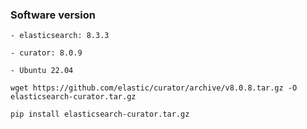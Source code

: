 ### Software version

```- elasticsearch: 8.3.3```

```- curator: 8.0.9```

```- Ubuntu 22.04```


```wget https://github.com/elastic/curator/archive/v8.0.8.tar.gz -O elasticsearch-curator.tar.gz```

```pip install elasticsearch-curator.tar.gz```
